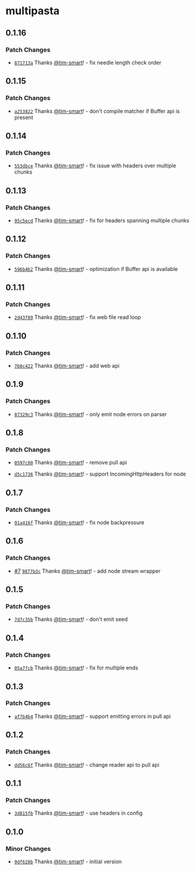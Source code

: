 # multipasta

## 0.1.16

### Patch Changes

- [`871713a`](https://github.com/tim-smart/multipasta/commit/871713a7649e6ba05885f499b54d8c56c7a2479f) Thanks [@tim-smart](https://github.com/tim-smart)! - fix needle length check order

## 0.1.15

### Patch Changes

- [`a253822`](https://github.com/tim-smart/multipasta/commit/a2538228912c5c6a296434aa214781afccc0df4c) Thanks [@tim-smart](https://github.com/tim-smart)! - don't compile matcher if Buffer api is present

## 0.1.14

### Patch Changes

- [`553dbce`](https://github.com/tim-smart/multipasta/commit/553dbcebc3b36fbbd959b65eb1c45f0966792451) Thanks [@tim-smart](https://github.com/tim-smart)! - fix issue with headers over multiple chunks

## 0.1.13

### Patch Changes

- [`95c5ecd`](https://github.com/tim-smart/multipasta/commit/95c5ecde600c14363ab489f9edce26dcfd7697be) Thanks [@tim-smart](https://github.com/tim-smart)! - fix for headers spanning multiple chunks

## 0.1.12

### Patch Changes

- [`596b4b2`](https://github.com/tim-smart/multipasta/commit/596b4b2c992f3aac3b4dbc388ab95bec456ef3ca) Thanks [@tim-smart](https://github.com/tim-smart)! - optimization if Buffer api is available

## 0.1.11

### Patch Changes

- [`2d43f89`](https://github.com/tim-smart/multipasta/commit/2d43f89b1cab57fcfe8581355b147112bb869729) Thanks [@tim-smart](https://github.com/tim-smart)! - fix web file read loop

## 0.1.10

### Patch Changes

- [`7b0c422`](https://github.com/tim-smart/multipasta/commit/7b0c42202035260925e7e6c7333aad7e202c824d) Thanks [@tim-smart](https://github.com/tim-smart)! - add web api

## 0.1.9

### Patch Changes

- [`87329c3`](https://github.com/tim-smart/multipasta/commit/87329c30b6fda1050d5788910b47023ba6629a4f) Thanks [@tim-smart](https://github.com/tim-smart)! - only emit node errors on parser

## 0.1.8

### Patch Changes

- [`0597c80`](https://github.com/tim-smart/multipasta/commit/0597c801260917351ff5c1124cde5c36ba153cbc) Thanks [@tim-smart](https://github.com/tim-smart)! - remove pull api

- [`d5c1736`](https://github.com/tim-smart/multipasta/commit/d5c1736fcc510c2b01654d0d2300f81ad1a6ed20) Thanks [@tim-smart](https://github.com/tim-smart)! - support IncomingHttpHeaders for node

## 0.1.7

### Patch Changes

- [`91a416f`](https://github.com/tim-smart/multipasta/commit/91a416fe2c8c174e15a7669ca9da570129544a61) Thanks [@tim-smart](https://github.com/tim-smart)! - fix node backpressure

## 0.1.6

### Patch Changes

- [#7](https://github.com/tim-smart/multipasta/pull/7) [`9877b3c`](https://github.com/tim-smart/multipasta/commit/9877b3c9b6eb79b1edf32dcbd215b74264267461) Thanks [@tim-smart](https://github.com/tim-smart)! - add node stream wrapper

## 0.1.5

### Patch Changes

- [`7d7c35b`](https://github.com/tim-smart/multipasta/commit/7d7c35b8f6f7cf9f45d5c26f983a9d308fbad529) Thanks [@tim-smart](https://github.com/tim-smart)! - don't emit seed

## 0.1.4

### Patch Changes

- [`05a7fcb`](https://github.com/tim-smart/multipasta/commit/05a7fcb91719fec363323e3a62f7f5502ad98f4d) Thanks [@tim-smart](https://github.com/tim-smart)! - fix for multiple ends

## 0.1.3

### Patch Changes

- [`af7b4b4`](https://github.com/tim-smart/multipasta/commit/af7b4b4e28ac4692ae33871940423a64707b3cf6) Thanks [@tim-smart](https://github.com/tim-smart)! - support emitting errors in pull api

## 0.1.2

### Patch Changes

- [`dd56c6f`](https://github.com/tim-smart/multipasta/commit/dd56c6f7e0a69791e709182e4071cf743da32452) Thanks [@tim-smart](https://github.com/tim-smart)! - change reader api to pull api

## 0.1.1

### Patch Changes

- [`3d815fb`](https://github.com/tim-smart/multipasta/commit/3d815fbbd5930b4909b9611d24622fbbcb56528e) Thanks [@tim-smart](https://github.com/tim-smart)! - use headers in config

## 0.1.0

### Minor Changes

- [`9df620b`](https://github.com/tim-smart/multipasta/commit/9df620ba4693827afa7a7d1a95d141323e0a9d60) Thanks [@tim-smart](https://github.com/tim-smart)! - initial version
